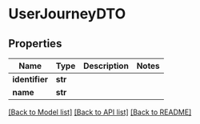 # UserJourneyDTO

## Properties
Name | Type | Description | Notes
------------ | ------------- | ------------- | -------------
**identifier** | **str** |  | 
**name** | **str** |  | 

[[Back to Model list]](../README.md#documentation-for-models) [[Back to API list]](../README.md#documentation-for-api-endpoints) [[Back to README]](../README.md)

